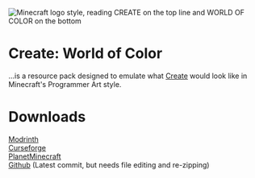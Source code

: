![Minecraft logo style, reading CREATE on the top line and WORLD OF COLOR on the bottom](https://cdn.modrinth.com/data/cached_images/38c966ec0d5689ab3a795c682e67be8ddd1744e3.png)
# **Create: World of Color**

...is a resource pack designed to emulate what [Create](https://modrinth.com/mod/create) would look like in Minecraft's Programmer Art style.

# Downloads

[Modrinth](https://modrinth.com/resourcepack/create-world-of-color) <br>
[Curseforge](https://www.curseforge.com/minecraft/texture-packs/create-world-of-color) <br>
[PlanetMinecraft](https://www.planetminecraft.com/texture-pack/create-world-of-color/) <br>
[Github](https://github.com/soapinamicrowave/createworldofcolor/archive/refs/heads/main.zip) (Latest commit, but needs file editing and re-zipping)

